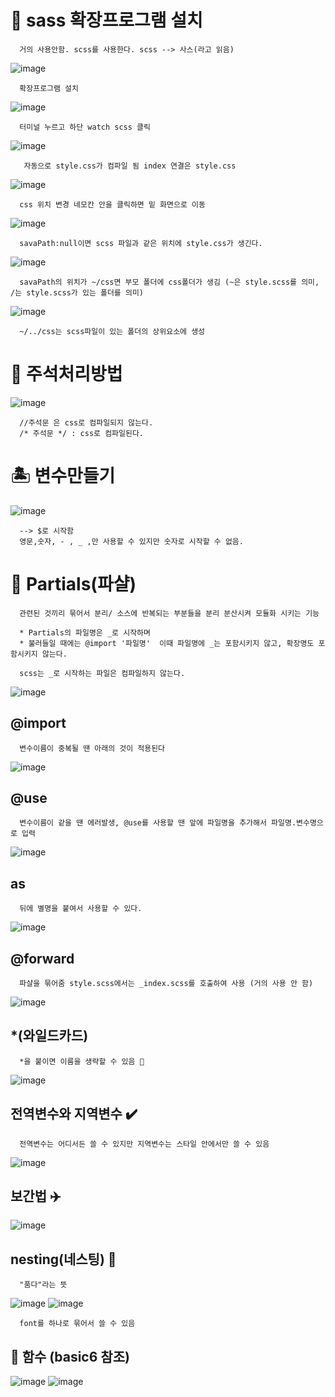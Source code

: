 # 🎀 sass 확장프로그램 설치
      거의 사용안함. scss를 사용한다. scss --> 사스(라고 읽음)
![image](https://github.com/hyejin192/sass/assets/129017064/0c9c7cb8-ce41-42e2-8031-3731c00571bc)

      확장프로그램 설치
![image](https://github.com/hyejin192/sass/assets/129017064/bed598ea-4ee1-4ec9-b247-fc33b665b5b8)

      터미널 누르고 하단 watch scss 클릭

![image](https://github.com/hyejin192/sass/assets/129017064/4f9a0520-04c4-45c1-a048-85091b029eb6)

       자동으로 style.css가 컴파일 됨 index 연결은 style.css

![image](https://github.com/hyejin192/sass/assets/129017064/2707ee28-6159-486f-a038-f293fd4946ca)

      css 위치 변경 네모칸 안을 클릭하면 밑 화면으로 이동

![image](https://github.com/hyejin192/sass/assets/129017064/b29a10f1-7a7a-4852-a220-aa295f64c96c)

      savaPath:null이면 scss 파일과 같은 위치에 style.css가 생긴다.

![image](https://github.com/hyejin192/sass/assets/129017064/68f83bc3-d03a-43fa-9a3e-6bd352dad30b)

      savaPath의 위치가 ~/css면 부모 폴더에 css폴더가 생김 (~은 style.scss를 의미, /는 style.scss가 있는 폴더를 의미)
      
![image](https://github.com/hyejin192/sass/assets/129017064/da04f562-ee4a-4ba9-80bc-266c4d71586b)

      ~/../css는 scss파일이 있는 폴더의 상위요소에 생성
      
#  🔎 주석처리방법
      
![image](https://github.com/hyejin192/sass/assets/129017064/0b02ff1e-9477-45c7-98ec-5c003696b0a8)

      //주석문 은 css로 컴파일되지 않는다.
      /* 주석문 */ : css로 컴파일된다.
      
# 🏝️ 변수만들기 

![image](https://github.com/hyejin192/sass/assets/129017064/c6f00b67-8629-44dc-8f70-5fbf0e583cd4)

      
      --> $로 시작함 
      영문,숫자, - , _ ,만 사용할 수 있지만 숫자로 시작할 수 없음.
      
# 💜 Partials(파샬)
      
      관련된 것끼리 묶어서 분리/ 소스에 반복되는 부분들을 분리 분산시켜 모듈화 시키는 기능
      
      * Partials의 파일명은 _로 시작하며
      * 불러들일 때에는 @import '파일명'  이때 파일명에 _는 포함시키지 않고, 확장명도 포함시키지 않는다.
      
      scss는 _로 시작하는 파일은 컴파일하지 않는다.
      
![image](https://github.com/hyejin192/sass/assets/129017064/a6307cc0-94b6-4c40-8db5-67fc890b6084)

## @import

      변수이름이 중복될 땐 아래의 것이 적용된다
![image](https://github.com/hyejin192/sass/assets/129017064/3824ee23-de64-4e00-aa4e-893c98096a99)


## @use 

      변수이름이 같을 땐 에러발생, @use를 사용할 땐 앞에 파일명을 추가해서 파일명.변수명으로 입력
![image](https://github.com/hyejin192/sass/assets/129017064/2fd8e86d-a7c5-45b4-a5b0-6fd1cabfe6a6)

## as 
      
      뒤에 별명을 붙여서 사용할 수 있다.
![image](https://github.com/hyejin192/sass/assets/129017064/73afc17f-64e3-4f28-a4d5-1936d523c8e1)

## @forward

      파샬을 묶어줌 style.scss에서는 _index.scss를 호출하여 사용 (거의 사용 안 함)
![image](https://github.com/hyejin192/sass/assets/129017064/1dc4d20d-9b4e-48d0-bf9e-527b361700f1)

## *(와일드카드)

      *을 붙이면 이름을 생략할 수 있음 🌟
![image](https://github.com/hyejin192/sass/assets/129017064/db694a50-89df-453a-9872-e3cd513848de)

## 전역변수와 지역변수 ✔️
      
      전역변수는 어디서든 쓸 수 있지만 지역변수는 스타일 안에서만 쓸 수 있음
![image](https://github.com/hyejin192/sass/assets/129017064/7510ed27-a713-4d7f-a275-7a034c889777)

## 보간법 ✈️

![image](https://github.com/hyejin192/sass/assets/129017064/1b91249a-848a-4769-be8b-240e4f194f48)

## nesting(네스팅) 🥑

      "품다"라는 뜻
![image](https://github.com/hyejin192/sass/assets/129017064/f0d618b9-9029-4ec0-b759-1557683d9f18)
![image](https://github.com/hyejin192/sass/assets/129017064/d0270be5-8488-44a7-9bda-3bc4b633fdba)

      font를 하나로 묶어서 쓸 수 있음 
      
## 🤯 함수 (basic6 참조)
![image](https://github.com/hyejin192/sass/assets/129017064/701ca4fb-869a-419b-9cc2-e4ead32212a2)
![image](https://github.com/hyejin192/sass/assets/129017064/775ea52c-8fa2-44ec-a966-9acfa9f6e8a3)










      
      
 
   

